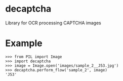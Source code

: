 # decaptcha
Library for OCR processing CAPTCHA images


# Example
```
>>> from PIL import Image
>>> import decaptcha
>>> image = Image.open('images/sample_2__J53.jpg')
>>> decaptcha.perform_flow('sample_2', image)
'J53'
```